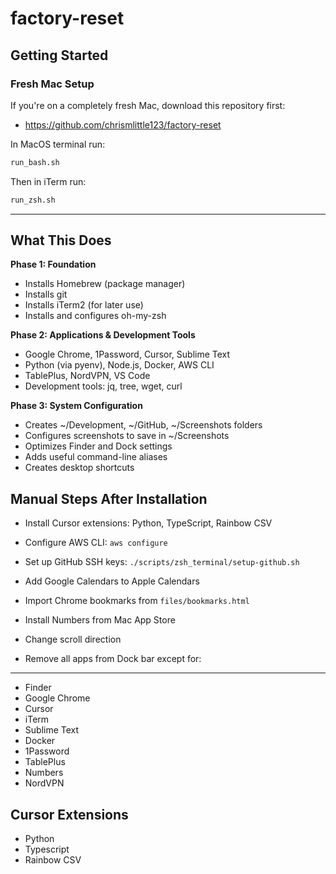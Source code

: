 # factory-reset

## Getting Started

### **Fresh Mac Setup**

If you're on a completely fresh Mac, download this repository first:

- https://github.com/chrismlittle123/factory-reset

In MacOS terminal run:

```bash
run_bash.sh
```

Then in iTerm run:

```bash
run_zsh.sh
```

---

## What This Does

**Phase 1: Foundation**
- Installs Homebrew (package manager)
- Installs git
- Installs iTerm2 (for later use)
- Installs and configures oh-my-zsh

**Phase 2: Applications & Development Tools**
- Google Chrome, 1Password, Cursor, Sublime Text
- Python (via pyenv), Node.js, Docker, AWS CLI
- TablePlus, NordVPN, VS Code
- Development tools: jq, tree, wget, curl

**Phase 3: System Configuration**
- Creates ~/Development, ~/GitHub, ~/Screenshots folders
- Configures screenshots to save in ~/Screenshots
- Optimizes Finder and Dock settings
- Adds useful command-line aliases
- Creates desktop shortcuts

## Manual Steps After Installation

- Install Cursor extensions: Python, TypeScript, Rainbow CSV
- Configure AWS CLI: `aws configure`
- Set up GitHub SSH keys: `./scripts/zsh_terminal/setup-github.sh`
- Add Google Calendars to Apple Calendars
- Import Chrome bookmarks from `files/bookmarks.html`
- Install Numbers from Mac App Store
- Change scroll direction

- Remove all apps from Dock bar except for:

------------------------------------------------------------------------------------
- Finder
- Google Chrome
- Cursor
- iTerm
- Sublime Text
- Docker
- 1Password
- TablePlus
- Numbers
- NordVPN

## Cursor Extensions

- Python
- Typescript
- Rainbow CSV


